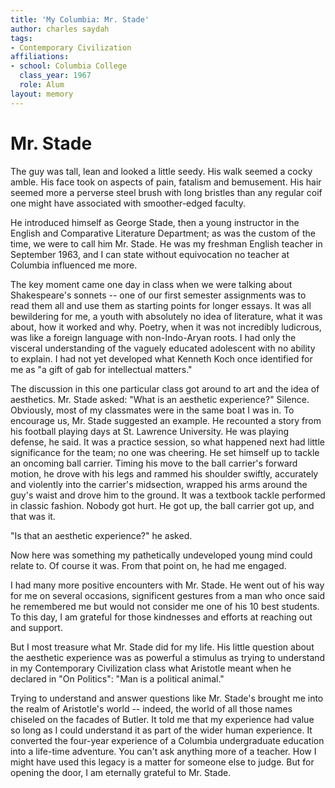 ```yaml
---
title: 'My Columbia: Mr. Stade'
author: charles saydah
tags:
- Contemporary Civilization
affiliations:
- school: Columbia College
  class_year: 1967
  role: Alum
layout: memory
---
```


# Mr. Stade

The guy was tall, lean and looked a little seedy. His walk seemed a cocky amble. His face took on aspects of pain, fatalism and bemusement. His hair seemed more a perverse steel brush with long bristles than any regular coif one might have associated with smoother-edged faculty.

He introduced himself as George Stade, then a young instructor in the English and Comparative Literature Department; as was the custom of the time, we were to call him Mr. Stade. He was my freshman English teacher in September 1963, and I can state without equivocation no teacher at Columbia influenced me more.

The key moment came one day in class when we were talking about Shakespeare's sonnets -- one of our first semester assignments was to read them all and use them as starting points for longer essays. It was all bewildering for me, a youth with absolutely no idea of literature, what it was about, how it worked and why. Poetry, when it was not incredibly ludicrous, was like a foreign language with non-Indo-Aryan roots. I  had only the visceral understanding of the vaguely educated adolescent with no ability to explain. I had not yet developed what Kenneth Koch once identified for me as "a gift of gab for intellectual matters."

The discussion in this one particular class got around to art and the idea of aesthetics. Mr. Stade asked: "What is an aesthetic experience?" Silence. Obviously, most of my classmates were in the same boat I was in. To encourage us, Mr. Stade suggested an example. He recounted a story from his football playing days at St. Lawrence University. He was playing defense, he said. It was a practice session, so what happened next had little significance for the team; no one was cheering. He set himself up to tackle an oncoming ball carrier. Timing his move to the ball carrier's forward motion, he drove with his legs and rammed his shoulder swiftly, accurately and violently into the carrier's midsection, wrapped his arms around the guy's waist and drove him to the ground. It was a textbook tackle performed in classic fashion. Nobody got hurt. He got up, the ball carrier got up, and that was it.

"Is that an aesthetic experience?" he asked.

Now here was something my pathetically undeveloped young mind could relate to. Of course it was. From that point on, he had me engaged.

I had many more positive encounters with Mr. Stade. He went out of his way for me on several occasions, significent gestures from a man who once said he remembered me but would not consider me one of his 10 best students. To this day, I am grateful for those kindnesses and efforts at reaching out and support.

But I most treasure what Mr. Stade did for my life. His little question about the aesthetic experience was as powerful a stimulus as trying to understand in my Contemporary Civilization class what Aristotle meant when he declared in "On Politics": "Man is a political animal."

Trying to understand and answer questions like Mr. Stade's brought me into the realm of Aristotle's world -- indeed, the world of all those names chiseled on the facades of Butler. It told me that my experience had value so long as I could understand it as part of the wider human experience. It converted the four-year experience of a Columbia undergraduate education into a life-time adventure. You can't ask anything more of a teacher.  How I might have used this legacy is a matter for someone else to judge. But for opening the door, I am eternally grateful to Mr. Stade.
